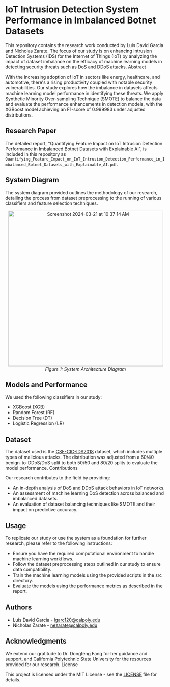 # IoT Intrusion Detection System Performance in Imbalanced Botnet Datasets

This repository contains the research work conducted by Luis David Garcia and Nicholas Zarate. The focus of our study is on enhancing Intrusion Detection Systems (IDS) for the Internet of Things (IoT) by analyzing the impact of dataset imbalance on the efficacy of machine learning models in detecting security threats such as DoS and DDoS attacks.
Abstract

With the increasing adoption of IoT in sectors like energy, healthcare, and automotive, there's a rising productivity coupled with notable security vulnerabilities. Our study explores how the imbalance in datasets affects machine learning model performance in identifying these threats. We apply Synthetic Minority Over-sampling Technique (SMOTE) to balance the data and evaluate the performance enhancements in detection models, with the XGBoost model achieving an F1-score of 0.999983 under adjusted distributions.

## Research Paper

The detailed report, "Quantifying Feature Impact on IoT Intrusion Detection Performance in Imbalanced Botnet Datasets with Explainable AI", is included in this repository as `Quantifying_Feature_Impact_on_IoT_Intrusion_Detection_Performance_in_Imbalanced_Botnet_Datasets_with_Explainable_AI.pdf`.

## System Diagram

The system diagram provided outlines the methodology of our research, detailing the process from dataset preprocessing to the running of various classifiers and feature selection techniques.
<p align="center">
  <img width="487" alt="Screenshot 2024-03-21 at 10 37 14 AM" src="https://github.com/luisdavidgarcia/Botnet_ML_Feature_Analysis/assets/87344382/32e9272e-c1c7-40b7-a8fc-d7cf958ae92a">
  <br>
  <em>Figure 1: System Architecture Diagram </em>
</p>

## Models and Performance

We used the following classifiers in our study:

- XGBoost (XGB)
- Random Forest (RF)
- Decision Tree (DT)
- Logistic Regression (LR)

## Dataset

The dataset used is the [CSE-CIC-IDS2018](https://www.unb.ca/cic/datasets/ids-2018.html) dataset, which includes multiple types of malicious attacks. The distribution was adjusted from a 60/40 benign-to-DDoS/DoS split to both 50/50 and 80/20 splits to evaluate the model performance.
Contributions

Our research contributes to the field by providing:

- An in-depth analysis of DoS and DDoS attack behaviors in IoT networks.
- An assessment of machine learning DoS detection across balanced and imbalanced datasets.
- An evaluation of dataset balancing techniques like SMOTE and their impact on predictive accuracy.

## Usage

To replicate our study or use the system as a foundation for further research, please refer to the following instructions:

- Ensure you have the required computational environment to handle machine learning workflows.
- Follow the dataset preprocessing steps outlined in our study to ensure data compatibility.
- Train the machine learning models using the provided scripts in the src directory.
- Evaluate the models using the performance metrics as described in the report.

## Authors

- Luis David Garcia - lgarc120@calpoly.edu
- Nicholas Zarate - nezarate@calpoly.edu

## Acknowledgments

We extend our gratitude to Dr. Dongfeng Fang for her guidance and support, and California Polytechnic State University for the resources provided for our research.
License

This project is licensed under the MIT License - see the [LICENSE](./LICENSE) file for details.
